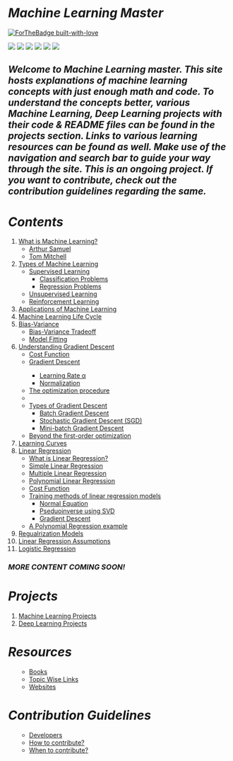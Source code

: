 # ***Machine Learning Master***
[![ForTheBadge built-with-love](http://ForTheBadge.com/images/badges/built-with-love.svg)](https://github.com/NvsYashwanth)

![](https://badgen.net/badge/Code/Python/blue?icon=https://simpleicons.org/icons/python.svg&labelColor=cyan&label)    ![](https://badgen.net/badge/Library/ScikitLearn/blue?icon=https://upload.wikimedia.org/wikipedia/commons/0/05/Scikit_learn_logo_small.svg&labelColor=cyan&label)    ![](https://badgen.net/badge/Tools/pandas/blue?icon=https://simpleicons.org/icons/pandas.svg&labelColor=cyan&label)       ![](https://badgen.net/badge/Tools/numpy/blue?icon=https://upload.wikimedia.org/wikipedia/commons/1/1a/NumPy_logo.svg&labelColor=cyan&label)        ![](https://badgen.net/badge/Tools/matplotlib/blue?icon=https://upload.wikimedia.org/wikipedia/en/5/56/Matplotlib_logo.svg&labelColor=cyan&label)    ![](https://badgen.net/badge/icon/JupyterNotebook?icon=awesome&label)

<p align='center'>
<h2><strong><em>Welcome to Machine Learning master.
This site hosts explanations of machine learning concepts with just enough math and code.
To understand the concepts better, various Machine Learning, Deep Learning projects with their code & README files can be found in the projects section.
Links to various learning resources can be found as well.
Make use of the navigation and  search bar to guide your way through the site.
This is an ongoing project. If you want to contribute, check out the contribution guidelines regarding the same.</em></strong></h2>
</p>

# ***Contents***
<ol>
 <li><a href='what-is-machine-learning/'>What is Machine Learning?</a>
  <ul>
   <li><a href='what-is-machine-learning/#arthur-samuel-1959'>Arthur Samuel</a></li>
   <li><a href='what-is-machine-learning/#tom-mitchell1997'>Tom Mitchell</a></li>
  </ul>
 </li>
 
   <li><a href='types-of-machine-learning/'>Types of Machine Learning</a>
   <ul>
    <li><a href='types-of-machine-learning/#supervised-learning'>Supervised Learning</a>
     <ul>
       <li><a href='types-of-machine-learning/#classification-problems'>Classification Problems</a></li>
       <li><a href='types-of-machine-learning/#regression-problems'>Regression Problems</a></li>
     </ul>
    </li>
    <li><a href='types-of-machine-learning/#unsupervised-learning'>Unsupervised Learning</a></li>
    <li><a href='types-of-machine-learning/#reinforcement-learning'>Reinforcement Learning</a></li>
   </ul>
 </li>

 <li><a href='applications-of-machine-learning/'>Applications of Machine Learning</a></li>
  
 <li><a href='machine-learning-life-cycle/'>Machine Learning Life Cycle</a></li>
 
 <li><a href="bias-variance/">Bias-Variance</a>
  <ul>
   <li><a href='bias-variance/#bias-variance-trade-off'>Bias-Variance Tradeoff</a></li>
   <li><a href='bias-variance/#model-fitting'>Model Fitting</a></li>
  </ul>
 </li>
 
  <li><a href="understanding-gradient-descent/">Understanding Gradient Descent</a>
  <ul>
   <li><a href='understanding-gradient-descent/#cost-function'>Cost Function</a></li>
   <li><a href='understanding-gradient-descent/#gradient-descent'>Gradient Descent</a></li>
     <ul>
      <li><a href='understanding-gradient-descent/#learning-rate-α'>Learning Rate α</a></li>
      <li><a href='understanding-gradient-descent/#normalization'>Normalization</a></li>
  </ul>
   
   <li><a href='understanding-gradient-descent/#the-optimization-procedure'>The optimization procedure</a></li>
    <li>
    <li><a href='understanding-gradient-descent/#types-of-gradient-descent'>Types of Gradient Descent</a>
      <ul>
      <li><a href='understanding-gradient-descent/#batch-gradient-descent'>Batch Gradient Descent</a></li>
      <li><a href='understanding-gradient-descent/#stochastic-gradient-descent-sgd'>Stochastic Gradient Descent (SGD)</a></li>
      <li><a href='understanding-gradient-descent/#mini-batch-gradient-descent'>Mini-batch Gradient Descent</a></li>
      </ul>
    </li>
    <li><a href='understanding-gradient-descent/#beyond-first-order-optimization'>Beyond the first-order optimization</a></li>
  </li>
  </ul>
 </li>

  <li><a href="learning-curves/">Learning Curves</a></li>
  <li><a href="linear-regression/">Linear Regression</a>
    <ul>
      <li><a href="linear-regression/#what-is-linear-regression">What is Linear Regression?</a></li>
      <li><a href="linear-regression/#simple-linear-regression">Simple Linear Regression</a></li>
      <li><a href="linear-regression/#multiple-linear-regression">Multiple Linear Regression</a></li>
      <li><a href="linear-regression/#polynomial-regression">Polynomial Linear Regression</a></li>
      <li><a href="linear-regression/#cost-function">Cost Function</a></li>
      <li><a href="linear-regression/#training-methods-of-linear-regression-models">Training methods of linear regression models</a>
        <ul>
          <li><a href="linear-regression/">Normal Equation</a></li>
          <li><a href="linear-regression/">Pseduoinverse using SVD</a></li>
          <li><a href="linear-regression/">Gradient Descent</a></li>
        </ul>
      </li>
      <li><a href="linear-regression/#a-polynomial-regression-example">A Polynomial Regression example</a></li>
    </ul>
  </li>
  <li><a href="regularization_models/">Regualrization Models</a></li>
  <li><a href="linear-regression-assumptions/">Linear Regression Assumptions</a></li>
  <li><a href="logistic-regression/">Logistic Regression</a></li>
</ol>

### ***MORE CONTENT COMING SOON!***

# ***Projects***
<ol>
   <li><a href="machine-learning-projects">Machine Learning Projects</a></li>
   <li><a href="deep-learning-projects">Deep Learning Projects</a></li>
</ol>

# ***Resources***
<ol>
  <ul>
   <li><a href="resources/#books">Books</a></li>
   <li><a href="resources/#topic-wise-links">Topic Wise Links</a></li>
   <li><a href="resources/#websites">Websites</a></li>
  </ul>
</ol>


# ***Contribution Guidelines***
<ol>
  <ul>
   <li><a href="contribution-guidelines/#developers">Developers</a></li>
   <li><a href="contribution-guidelines/#how-to-contribute">How to contribute?</a></li>
   <li><a href="contribution-guidelines/#when-to-contribute">When to contribute?</a></li>
  </ul>
</ol>
